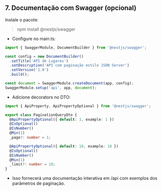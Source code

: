 ## 7. Documentação com Swagger (opcional)
Instale o pacote:


> npm install @nestjs/swagger

- Configure no main.ts:

```typescript
import { SwaggerModule, DocumentBuilder } from '@nestjs/swagger';

const config = new DocumentBuilder()
  .setTitle('API de Lugares')
  .setDescription('API com paginação estilo JSON Server')
  .setVersion('1.0')
  .build();

const document = SwaggerModule.createDocument(app, config);
SwaggerModule.setup('api', app, document);
```

- Adicione decorators no DTO:

```typescript
import { ApiProperty, ApiPropertyOptional } from '@nestjs/swagger';

export class PaginationQueryDto {
  @ApiPropertyOptional({ default: 1, example: 1 })
  @IsOptional()
  @IsNumber()
  @Min(1)
  _page?: number = 1;

  @ApiPropertyOptional({ default: 10, example: 10 })
  @IsOptional()
  @IsNumber()
  @Min(1)
  _limit?: number = 10;
}
```
- Isso fornecerá uma documentação interativa em /api com exemplos dos parâmetros de paginação.